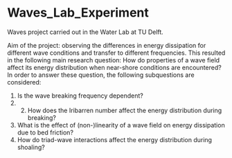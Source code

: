 # Waves_Lab_Experiment

Waves project carried out in the Water Lab at TU Delft.

Aim of the project: observing the differences in energy dissipation for different wave conditions 
and transfer to different frequencies. 
This resulted in the following main research question:
How do properties of a wave field affect its energy distribution when near-shore conditions are encountered?
In order to answer these question, the following subquestions are considered:
1) Is the wave breaking frequency dependent?
2) 2) How does the Iribarren number affect the energy distribution during breaking?
3) What is the effect of (non-)linearity of a wave field on energy dissipation due to bed friction?
4) How do triad-wave interactions affect the energy distribution during shoaling?
